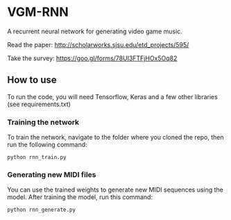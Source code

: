 # VGM-RNN
A recurrent neural network for generating video game music.


Read the paper: http://scholarworks.sjsu.edu/etd_projects/595/

Take the survey: https://goo.gl/forms/78UI3FTFjHOx5Oq82

## How to use

To run the code, you will need Tensorflow, Keras and a few other libraries (see requirements.txt)

### Training the network

To train the network, navigate to the folder where you cloned the repo, then run the following command:

```
python rnn_train.py
```

### Generating new MIDI files

You can use the trained weights to generate new MIDI sequences using the model. After training the model, run this command:

```
python rnn_generate.py
```
